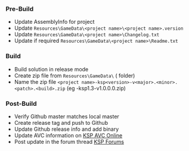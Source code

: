 ### Pre-Build
* Update AssemblyInfo for <project name> project
* Update `Resources\GameData\<project name>\<project name>.version`
* Update `Resources\GameData\<project name>\Changelog.txt`
* Update if required `Resources\GameData\<project name>\Readme.txt`

### Build
* Build solution in release mode
* Create zip file from `Resources\GameData\` (<project name> folder)
* Name the zip file `<project name>-ksp<version>-v<major>.<minor>.<patch>.<build>.zip` (eg <project name>-ksp1.3-v1.0.0.0.zip)

### Post-Build
* Verify Github master matches local master
* Create release tag and push to Github
* Update Github release info and add binary
* Update AVC information on [KSP AVC Online](http://ksp-avc.cybutek.net/?page=My_Versions)
* Post update in the forum thread [KSP Forums](http://forum.kerbalspaceprogram.com/index.php?/topic/155547-12-fuelcelltweaks-v100/)
